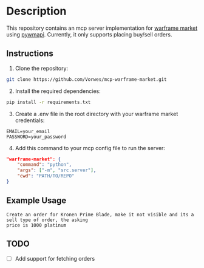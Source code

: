 # Description
This repository contains an mcp server implementation for [warframe market](https://warframe.market/) using [pywmapi](https://github.com/leonardodalinky/pywmapi). Currently, it only supports placing buy/sell orders.

## Instructions
1. Clone the repository:
```bash
git clone https://github.com/Vorwes/mcp-warframe-market.git
```

2. Install the required dependencies:
```bash
pip install -r requirements.txt
```

3. Create a .env file in the root directory with your warframe market credentials:
```text
EMAIL=your_email
PASSWORD=your_password
```

4. Add this command to your mcp config file to run the server:
```json
"warframe-market": {
    "command": "python",
    "args": ["-m", "src.server"],
    "cwd": "PATH/TO/REPO"
}
```

## Example Usage
```text
Create an order for Kronen Prime Blade, make it not visible and its a sell type of order, the asking 
price is 1000 platinum
```

## TODO
- [ ] Add support for fetching orders
